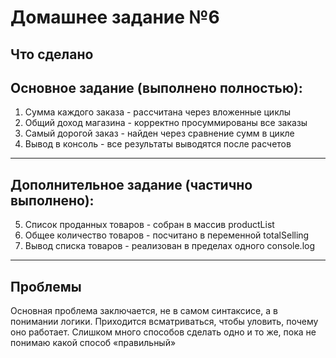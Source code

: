 # Домашнее задание №6

## Что сделано

## Основное задание (выполнено полностью):

1. Сумма каждого заказа - рассчитана через вложенные циклы
2. Общий доход магазина - корректно просуммированы все заказы
3. Самый дорогой заказ - найден через сравнение сумм в цикле
4. Вывод в консоль - все результаты выводятся после расчетов

---

## Дополнительное задание (частично выполнено):
5. Список проданных товаров - собран в массив productList
6. Общее количество товаров - посчитано в переменной totalSelling
7. Вывод списка товаров - реализован в пределах одного console.log

---
## Проблемы
Основная проблема заключается, не в самом синтаксисе, а в понимании логики.
Приходится всматриваться, чтобы уловить, почему оно работает.
Слишком много способов сделать одно и то же, пока не понимаю какой способ «правильный»